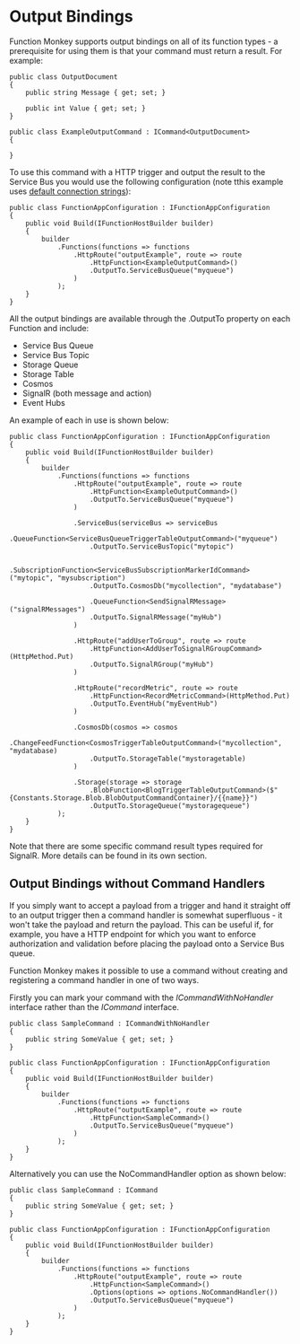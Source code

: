 # Output Bindings

Function Monkey supports output bindings on all of its function types - a prerequisite for using them is that your command must return a result. For example:

    public class OutputDocument
    {
        public string Message { get; set; }

        public int Value { get; set; }
    }

    public class ExampleOutputCommand : ICommand<OutputDocument>
    {

    }

To use this command with a HTTP trigger and output the result to the Service Bus you would use the following configuration (note tthis example uses [default connection strings](/crosscutting/connectionStrings.md)):

    public class FunctionAppConfiguration : IFunctionAppConfiguration
    {
        public void Build(IFunctionHostBuilder builder)
        {
            builder
                .Functions(functions => functions
                    .HttpRoute("outputExample", route => route
                        .HttpFunction<ExampleOutputCommand>()
                        .OutputTo.ServiceBusQueue("myqueue")
                    )
                );
        }
    }

All the output bindings are available through the .OutputTo property on each Function and include:

* Service Bus Queue
* Service Bus Topic
* Storage Queue
* Storage Table
* Cosmos
* SignalR (both message and action)
* Event Hubs

An example of each in use is shown below:

    public class FunctionAppConfiguration : IFunctionAppConfiguration
    {
        public void Build(IFunctionHostBuilder builder)
        {
            builder
                .Functions(functions => functions
                    .HttpRoute("outputExample", route => route
                        .HttpFunction<ExampleOutputCommand>()
                        .OutputTo.ServiceBusQueue("myqueue")
                    )

                    .ServiceBus(serviceBus => serviceBus
                        .QueueFunction<ServiceBusQueueTriggerTableOutputCommand>("myqueue")
                        .OutputTo.ServiceBusTopic("mytopic")

                        .SubscriptionFunction<ServiceBusSubscriptionMarkerIdCommand>("mytopic", "mysubscription")
                        .OutputTo.CosmosDb("mycollection", "mydatabase")

                        .QueueFunction<SendSignalRMessage>("signalRMessages")
                        .OutputTo.SignalRMessage("myHub")
                    )

                    .HttpRoute("addUserToGroup", route => route
                        .HttpFunction<AddUserToSignalRGroupCommand>(HttpMethod.Put)
                        .OutputTo.SignalRGroup("myHub")
                    )

                    .HttpRoute("recordMetric", route => route
                        .HttpFunction<RecordMetricCommand>(HttpMethod.Put)
                        .OutputTo.EventHub("myEventHub")
                    )

                    .CosmosDb(cosmos => cosmos
                        .ChangeFeedFunction<CosmosTriggerTableOutputCommand>("mycollection", "mydatabase)
                        .OutputTo.StorageTable("mystoragetable)
                    )

                    .Storage(storage => storage
                        .BlobFunction<BlogTriggerTableOutputCommand>($"{Constants.Storage.Blob.BlobOutputCommandContainer}/{{name}}")
                        .OutputTo.StorageQueue("mystoragequeue")
                );
        }
    }

Note that there are some specific command result types required for SignalR. More details can be found in its own section.

## Output Bindings without Command Handlers

If you simply want to accept a payload from a trigger and hand it straight off to an output trigger then a command handler is somewhat superfluous - it won't take the payload and return the payload. This can be useful if, for example, you have a HTTP endpoint for which you want to enforce authorization and validation before placing the payload onto a Service Bus queue.

Function Monkey makes it possible to use a command without creating and registering a command handler in one of two ways.

Firstly you can mark your command with the _ICommandWithNoHandler_ interface rather than the _ICommand_ interface.

    public class SampleCommand : ICommandWithNoHandler
    {
        public string SomeValue { get; set; }
    }

    public class FunctionAppConfiguration : IFunctionAppConfiguration
    {
        public void Build(IFunctionHostBuilder builder)
        {
            builder
                .Functions(functions => functions
                    .HttpRoute("outputExample", route => route
                        .HttpFunction<SampleCommand>()
                        .OutputTo.ServiceBusQueue("myqueue")
                    )
                );
        }
    }

Alternatively you can use the NoCommandHandler option as shown below:

    public class SampleCommand : ICommand
    {
        public string SomeValue { get; set; }
    }

    public class FunctionAppConfiguration : IFunctionAppConfiguration
    {
        public void Build(IFunctionHostBuilder builder)
        {
            builder
                .Functions(functions => functions
                    .HttpRoute("outputExample", route => route
                        .HttpFunction<SampleCommand>()
                        .Options(options => options.NoCommandHandler())
                        .OutputTo.ServiceBusQueue("myqueue")
                    )
                );
        }
    }

